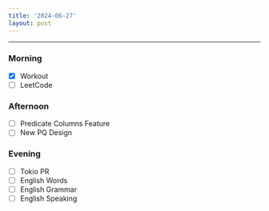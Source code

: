 ```yaml
---
title: '2024-06-27'
layout: post
---
```


---

### Morning

- [x] Workout
- [ ] LeetCode

### Afternoon

- [ ] Predicate Columns Feature
- [ ] New PQ Design

### Evening

- [ ] Tokio PR
- [ ] English Words
- [ ] English Grammar
- [ ] English Speaking
